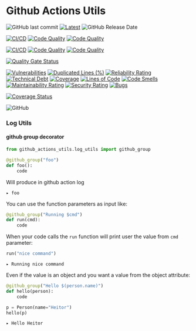 # Github Actions Utils
![GitHub last commit](https://img.shields.io/github/last-commit/heitorpolidoro/github_actions_utils)
[![Latest](https://img.shields.io/github/release/heitorpolidoro/github_actions_utils.svg?label=latest)](https://github.com/heitorpolidoro/github_actions_utils/releases/latest)
![GitHub Release Date](https://img.shields.io/github/release-date/heitorpolidoro/github_actions_utils)

[![CI/CD](https://github.com/heitorpolidoro/github_actions_utils/actions/workflows/ci_cd.yml/badge.svg)](https://github.com/heitorpolidoro/github_actions_utils/actions/workflows/ci_cd.yml)
[![Code Quality](https://github.com/heitorpolidoro/github_actions_utils/actions/workflows/ci_cd.yml/badge.svg?event=issues)](https://github.com/heitorpolidoro/github_actions_utils/actions/workflows/ci_cd.yml)
[![Code Quality](https://github.com/heitorpolidoro/github_actions_utils/actions/workflows/ci_cd.yml/badge.svg?event=pull_request)](https://github.com/heitorpolidoro/github_actions_utils/actions/workflows/ci_cd.yml)

[![CI/CD](https://github.com/heitorpolidoro/github_actions_utils/actions/workflows/release.yml/badge.svg)](https://github.com/heitorpolidoro/github_actions_utils/actions/workflows/release.yml)
[![Code Quality](https://github.com/heitorpolidoro/github_actions_utils/actions/workflows/release.yml/badge.svg?event=issues)](https://github.com/heitorpolidoro/github_actions_utils/actions/workflows/release.yml)
[![Code Quality](https://github.com/heitorpolidoro/github_actions_utils/actions/workflows/release.yml/badge.svg?event=pull_request)](https://github.com/heitorpolidoro/github_actions_utils/actions/workflows/release.yml)

[![Quality Gate Status](https://sonarcloud.io/api/project_badges/measure?project=heitorpolidoro_github_actions_utils&metric=alert_status)](https://sonarcloud.io/summary/new_code?id=heitorpolidoro_github_actions_utils)

[![Vulnerabilities](https://sonarcloud.io/api/project_badges/measure?project=heitorpolidoro_github_actions_utils&metric=vulnerabilities)](https://sonarcloud.io/summary/new_code?id=heitorpolidoro_github_actions_utils)
[![Duplicated Lines (%)](https://sonarcloud.io/api/project_badges/measure?project=heitorpolidoro_github_actions_utils&metric=duplicated_lines_density)](https://sonarcloud.io/summary/new_code?id=heitorpolidoro_github_actions_utils)
[![Reliability Rating](https://sonarcloud.io/api/project_badges/measure?project=heitorpolidoro_github_actions_utils&metric=reliability_rating)](https://sonarcloud.io/summary/new_code?id=heitorpolidoro_github_actions_utils)
[![Technical Debt](https://sonarcloud.io/api/project_badges/measure?project=heitorpolidoro_github_actions_utils&metric=sqale_index)](https://sonarcloud.io/summary/new_code?id=heitorpolidoro_github_actions_utils)
[![Coverage](https://sonarcloud.io/api/project_badges/measure?project=heitorpolidoro_github_actions_utils&metric=coverage)](https://sonarcloud.io/summary/new_code?id=heitorpolidoro_github_actions_utils)
[![Lines of Code](https://sonarcloud.io/api/project_badges/measure?project=heitorpolidoro_github_actions_utils&metric=ncloc)](https://sonarcloud.io/summary/new_code?id=heitorpolidoro_github_actions_utils)
[![Code Smells](https://sonarcloud.io/api/project_badges/measure?project=heitorpolidoro_github_actions_utils&metric=code_smells)](https://sonarcloud.io/summary/new_code?id=heitorpolidoro_github_actions_utils)
[![Maintainability Rating](https://sonarcloud.io/api/project_badges/measure?project=heitorpolidoro_github_actions_utils&metric=sqale_rating)](https://sonarcloud.io/summary/new_code?id=heitorpolidoro_github_actions_utils)
[![Security Rating](https://sonarcloud.io/api/project_badges/measure?project=heitorpolidoro_github_actions_utils&metric=security_rating)](https://sonarcloud.io/summary/new_code?id=heitorpolidoro_github_actions_utils)
[![Bugs](https://sonarcloud.io/api/project_badges/measure?project=heitorpolidoro_github_actions_utils&metric=bugs)](https://sonarcloud.io/summary/new_code?id=heitorpolidoro_github_actions_utils)

[![Coverage Status](https://coveralls.io/repos/github/heitorpolidoro/github_actions_utils/badge.svg)](https://coveralls.io/github/heitorpolidoro/github_actions_utils)

![GitHub](https://img.shields.io/github/license/heitorpolidoro/github_actions_utils)

### Log Utils
#### github group decorator
```python
from github_actions_utils.log_utils import github_group

@github_group("foo")
def foo():
    code
```
Will produce in github action log
```log
▸ foo
```
You can use the function parameters as input like:
```python
@github_group("Running $cmd")
def run(cmd):
    code
```
When your code calls the `run` function will print user the value from `cmd` parameter:
```python
run("nice command")
```
```log
▸ Running nice command
```
Even if the value is an object and you want a value from the object attribute:
```python
@github_group("Hello $(person.name)")
def hello(person):
    code
```
```python
p = Person(name="Heitor")
hello(p)
```
```log
▸ Hello Heitor
```
